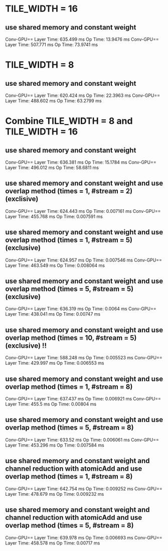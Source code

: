 # TILE_WIDTH = 16
## use shared memory and constant weight
Conv-GPU==
Layer Time: 635.499 ms
Op Time: 13.9476 ms
Conv-GPU==
Layer Time: 507.771 ms
Op Time: 73.9741 ms


# TILE_WIDTH = 8
## use shared memory and constant weight
Conv-GPU==
Layer Time: 620.424 ms
Op Time: 22.3963 ms
Conv-GPU==
Layer Time: 488.602 ms
Op Time: 63.2799 ms

# Combine TILE_WIDTH = 8 and TILE_WIDTH = 16

## use shared memory and constant weight
Conv-GPU==
Layer Time: 636.381 ms
Op Time: 15.1784 ms
Conv-GPU==
Layer Time: 496.012 ms
Op Time: 58.6811 ms

## use shared memory and constant weight and use overlap method (times = 1, #stream = 2) (exclisive)
Conv-GPU==
Layer Time: 624.443 ms
Op Time: 0.007161 ms
Conv-GPU==
Layer Time: 455.768 ms
Op Time: 0.007591 ms

## use shared memory and constant weight and use overlap method (times = 1, #stream = 5) (exclusive)
Conv-GPU==
Layer Time: 624.957 ms
Op Time: 0.007546 ms
Conv-GPU==
Layer Time: 463.549 ms
Op Time: 0.008064 ms

## use shared memory and constant weight and use overlap method (times = 5, #stream = 5) (exclusive)
Conv-GPU==
Layer Time: 636.319 ms
Op Time: 0.0064 ms
Conv-GPU==
Layer Time: 438.041 ms
Op Time: 0.00747 ms

## use shared memory and constant weight and use overlap method (times = 10, #stream = 5) (exclusive) !!
Conv-GPU==
Layer Time: 588.248 ms
Op Time: 0.005523 ms
Conv-GPU==
Layer Time: 429.997 ms
Op Time: 0.006553 ms

## use shared memory and constant weight and use overlap method (times = 1, #stream = 8)
Conv-GPU==
Layer Time: 637.437 ms
Op Time: 0.006921 ms
Conv-GPU==
Layer Time: 455.5 ms
Op Time: 0.00804 ms

## use shared memory and constant weight and use overlap method (times = 5, #stream = 8)
Conv-GPU==
Layer Time: 633.52 ms
Op Time: 0.006061 ms
Conv-GPU==
Layer Time: 453.296 ms
Op Time: 0.007584 ms

## use shared memory and constant weight and channel reduction with atomicAdd and use overlap method (times = 1, #stream = 8)
Conv-GPU==
Layer Time: 642.754 ms
Op Time: 0.009252 ms
Conv-GPU==
Layer Time: 478.679 ms
Op Time: 0.009232 ms

## use shared memory and constant weight and channel reduction with atomicAdd and use overlap method (times = 5, #stream = 8)
Conv-GPU==
Layer Time: 639.978 ms
Op Time: 0.006693 ms
Conv-GPU==
Layer Time: 458.578 ms
Op Time: 0.00717 ms
